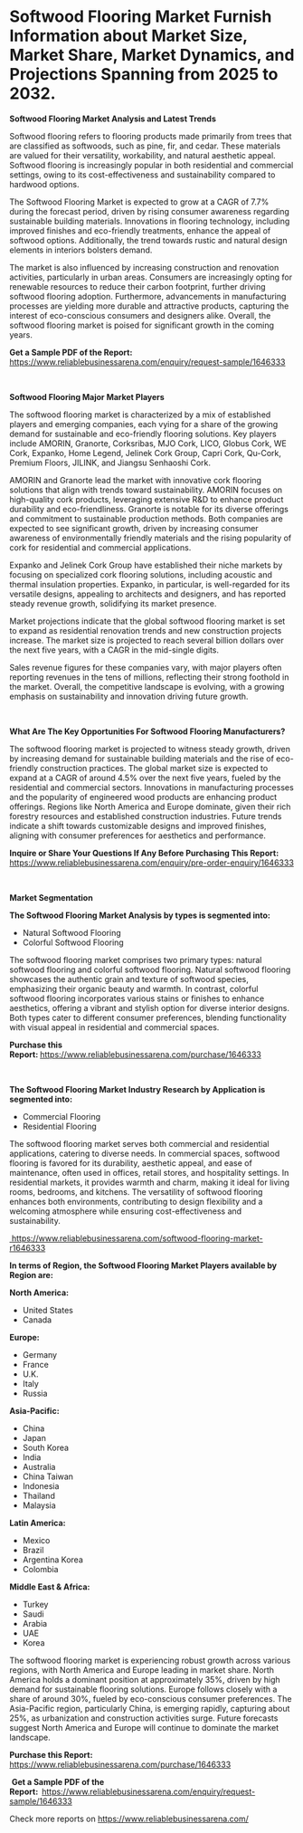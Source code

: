 <p><h1>Softwood Flooring Market Furnish Information about Market Size, Market Share, Market Dynamics, and Projections Spanning from 2025 to 2032.</h1></p><p><strong>Softwood Flooring Market Analysis and Latest Trends</strong></p>
<p><p>Softwood flooring refers to flooring products made primarily from trees that are classified as softwoods, such as pine, fir, and cedar. These materials are valued for their versatility, workability, and natural aesthetic appeal. Softwood flooring is increasingly popular in both residential and commercial settings, owing to its cost-effectiveness and sustainability compared to hardwood options.</p><p>The Softwood Flooring Market is expected to grow at a CAGR of 7.7% during the forecast period, driven by rising consumer awareness regarding sustainable building materials. Innovations in flooring technology, including improved finishes and eco-friendly treatments, enhance the appeal of softwood options. Additionally, the trend towards rustic and natural design elements in interiors bolsters demand. </p><p>The market is also influenced by increasing construction and renovation activities, particularly in urban areas. Consumers are increasingly opting for renewable resources to reduce their carbon footprint, further driving softwood flooring adoption. Furthermore, advancements in manufacturing processes are yielding more durable and attractive products, capturing the interest of eco-conscious consumers and designers alike. Overall, the softwood flooring market is poised for significant growth in the coming years.</p></p>
<p><strong>Get a Sample PDF of the Report:&nbsp;</strong> <a href="https://www.reliablebusinessarena.com/enquiry/request-sample/1646333?utm_campaign=1835&utm_medium=2&utm_source=Github&utm_content=ia&utm_term=31012025&utm_id=softwood-flooring">https://www.reliablebusinessarena.com/enquiry/request-sample/1646333</a></p>
<p>&nbsp;</p>
<p><strong>Softwood Flooring Major Market Players</strong></p>
<p><p>The softwood flooring market is characterized by a mix of established players and emerging companies, each vying for a share of the growing demand for sustainable and eco-friendly flooring solutions. Key players include AMORIN, Granorte, Corksribas, MJO Cork, LICO, Globus Cork, WE Cork, Expanko, Home Legend, Jelinek Cork Group, Capri Cork, Qu-Cork, Premium Floors, JILINK, and Jiangsu Senhaoshi Cork.</p><p>AMORIN and Granorte lead the market with innovative cork flooring solutions that align with trends toward sustainability. AMORIN focuses on high-quality cork products, leveraging extensive R&D to enhance product durability and eco-friendliness. Granorte is notable for its diverse offerings and commitment to sustainable production methods. Both companies are expected to see significant growth, driven by increasing consumer awareness of environmentally friendly materials and the rising popularity of cork for residential and commercial applications.</p><p>Expanko and Jelinek Cork Group have established their niche markets by focusing on specialized cork flooring solutions, including acoustic and thermal insulation properties. Expanko, in particular, is well-regarded for its versatile designs, appealing to architects and designers, and has reported steady revenue growth, solidifying its market presence.</p><p>Market projections indicate that the global softwood flooring market is set to expand as residential renovation trends and new construction projects increase. The market size is projected to reach several billion dollars over the next five years, with a CAGR in the mid-single digits.</p><p>Sales revenue figures for these companies vary, with major players often reporting revenues in the tens of millions, reflecting their strong foothold in the market. Overall, the competitive landscape is evolving, with a growing emphasis on sustainability and innovation driving future growth.</p></p>
<p>&nbsp;</p>
<p><strong>What Are The Key Opportunities For Softwood Flooring Manufacturers?</strong></p>
<p><p>The softwood flooring market is projected to witness steady growth, driven by increasing demand for sustainable building materials and the rise of eco-friendly construction practices. The global market size is expected to expand at a CAGR of around 4.5% over the next five years, fueled by the residential and commercial sectors. Innovations in manufacturing processes and the popularity of engineered wood products are enhancing product offerings. Regions like North America and Europe dominate, given their rich forestry resources and established construction industries. Future trends indicate a shift towards customizable designs and improved finishes, aligning with consumer preferences for aesthetics and performance.</p></p>
<p><strong>Inquire or Share Your Questions If Any Before Purchasing This Report:</strong> <a href="https://www.reliablebusinessarena.com/enquiry/pre-order-enquiry/1646333?utm_campaign=1835&utm_medium=2&utm_source=Github&utm_content=ia&utm_term=31012025&utm_id=softwood-flooring">https://www.reliablebusinessarena.com/enquiry/pre-order-enquiry/1646333</a></p>
<p>&nbsp;</p>
<p><strong>Market Segmentation</strong></p>
<p><strong>The Softwood Flooring Market Analysis by types is segmented into:</strong></p>
<p><ul><li>Natural Softwood Flooring</li><li>Colorful Softwood Flooring</li></ul></p>
<p><p>The softwood flooring market comprises two primary types: natural softwood flooring and colorful softwood flooring. Natural softwood flooring showcases the authentic grain and texture of softwood species, emphasizing their organic beauty and warmth. In contrast, colorful softwood flooring incorporates various stains or finishes to enhance aesthetics, offering a vibrant and stylish option for diverse interior designs. Both types cater to different consumer preferences, blending functionality with visual appeal in residential and commercial spaces.</p></p>
<p><strong>Purchase this Report:&nbsp;</strong><a href="https://www.reliablebusinessarena.com/purchase/1646333?utm_campaign=1835&utm_medium=2&utm_source=Github&utm_content=ia&utm_term=31012025&utm_id=softwood-flooring">https://www.reliablebusinessarena.com/purchase/1646333</a></p>
<p>&nbsp;</p>
<p><strong>The Softwood Flooring Market Industry Research by Application is segmented into:</strong></p>
<p><ul><li>Commercial Flooring</li><li>Residential Flooring</li></ul></p>
<p><p>The softwood flooring market serves both commercial and residential applications, catering to diverse needs. In commercial spaces, softwood flooring is favored for its durability, aesthetic appeal, and ease of maintenance, often used in offices, retail stores, and hospitality settings. In residential markets, it provides warmth and charm, making it ideal for living rooms, bedrooms, and kitchens. The versatility of softwood flooring enhances both environments, contributing to design flexibility and a welcoming atmosphere while ensuring cost-effectiveness and sustainability.</p></p>
<p><a href="https://www.reliablebusinessarena.com/softwood-flooring-market-r1646333?utm_campaign=1835&utm_medium=2&utm_source=Github&utm_content=ia&utm_term=31012025&utm_id=softwood-flooring">&nbsp;https://www.reliablebusinessarena.com/softwood-flooring-market-r1646333</a></p>
<p><strong>In terms of Region, the Softwood Flooring Market Players available by Region are:</strong></p>
<p>
    <p> <strong> North America: </strong>
        <ul>
            <li>United States</li>
            <li>Canada</li>
        </ul>
        </p> 
    <p> <strong> Europe: </strong>
        <ul>
            <li>Germany</li>
            <li>France</li>
            <li>U.K.</li>
            <li>Italy</li>
            <li>Russia</li>
        </ul>
        </p> 
    <p> <strong> Asia-Pacific: </strong>
        <ul>
            <li>China</li>
            <li>Japan</li>
            <li>South Korea</li>
            <li>India</li>
            <li>Australia</li>
            <li>China Taiwan</li>
            <li>Indonesia</li>
            <li>Thailand</li>
            <li>Malaysia</li>
        </ul>
        </p> 
    <p> <strong> Latin America: </strong>
        <ul>
            <li>Mexico</li>
            <li>Brazil</li>
            <li>Argentina Korea</li>
            <li>Colombia</li>
        </ul>
        </p> 
    <p> <strong> Middle East & Africa: </strong>
        <ul>
            <li>Turkey</li>
            <li>Saudi</li>
            <li>Arabia</li>
            <li>UAE</li>
            <li>Korea</li>
        </ul>
    </p>
    </p>
<p><p>The softwood flooring market is experiencing robust growth across various regions, with North America and Europe leading in market share. North America holds a dominant position at approximately 35%, driven by high demand for sustainable flooring solutions. Europe follows closely with a share of around 30%, fueled by eco-conscious consumer preferences. The Asia-Pacific region, particularly China, is emerging rapidly, capturing about 25%, as urbanization and construction activities surge. Future forecasts suggest North America and Europe will continue to dominate the market landscape.</p></p>
<p><strong>Purchase this Report: </strong><a href="https://www.reliablebusinessarena.com/purchase/1646333?utm_campaign=1835&utm_medium=2&utm_source=Github&utm_content=ia&utm_term=31012025&utm_id=softwood-flooring">https://www.reliablebusinessarena.com/purchase/1646333</a></p>
<p>&nbsp;<strong>Get a Sample PDF of the Report:&nbsp;&nbsp;</strong><a href="https://www.reliablebusinessarena.com/enquiry/request-sample/1646333?utm_campaign=1835&utm_medium=2&utm_source=Github&utm_content=ia&utm_term=31012025&utm_id=softwood-flooring">https://www.reliablebusinessarena.com/enquiry/request-sample/1646333</a></p>
<p><strong></strong></p>
<p>Check more reports on <a href="https://www.reliablebusinessarena.com/?utm_campaign=1835&utm_medium=2&utm_source=Github&utm_content=ia&utm_term=31012025&utm_id=softwood-flooring">https://www.reliablebusinessarena.com/</a></p>